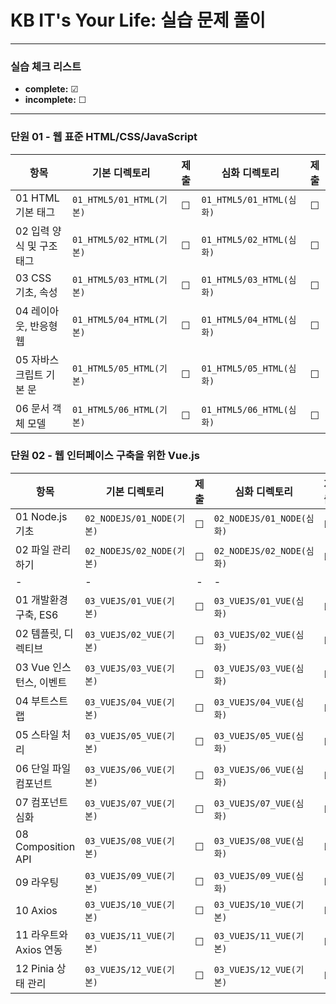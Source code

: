# KB IT's Your Life: 실습 문제 풀이

---

### 실습 체크 리스트
- **complete:** ☑  
- **incomplete:** ☐  

---

### 단원 01 - 웹 표준 HTML/CSS/JavaScript

| 항목 | 기본 디렉토리 | 제출 | 심화 디렉토리 | 제출 |
|------|-------------|:-----:|--------------|:-----:|
| 01 HTML 기본 태그 | `01_HTML5/01_HTML(기본)` | ☐ | `01_HTML5/01_HTML(심화)` | ☐ |
| 02 입력 양식 및 구조 태그 | `01_HTML5/02_HTML(기본)` | ☐ | `01_HTML5/02_HTML(심화)` | ☐ |
| 03 CSS 기초, 속성 | `01_HTML5/03_HTML(기본)` | ☐ | `01_HTML5/03_HTML(심화)` | ☐ |
| 04 레이아웃, 반응형 웹 | `01_HTML5/04_HTML(기본)` | ☐ | `01_HTML5/04_HTML(심화)` | ☐ |
| 05 자바스크립트 기본 문 | `01_HTML5/05_HTML(기본)` | ☐ | `01_HTML5/05_HTML(심화)` | ☐ |
| 06 문서 객체 모델 | `01_HTML5/06_HTML(기본)` | ☐ | `01_HTML5/06_HTML(심화)` | ☐ |

### 단원 02 - 웹 인터페이스 구축을 위한 Vue.js

| 항목 | 기본 디렉토리 | 제출 | 심화 디렉토리 | 제출 |
|------|-------------|:-----:|--------------|:-----:|
| 01 Node.js 기초 | `02_NODEJS/01_NODE(기본)` | ☐ | `02_NODEJS/01_NODE(심화)` | ☐ |
| 02 파일 관리하기 | `02_NODEJS/02_NODE(기본)` | ☐ | `02_NODEJS/02_NODE(심화)` | ☐ |
|-|-|-|-|-|-|
| 01 개발환경 구축, ES6 | `03_VUEJS/01_VUE(기본)` | ☐ | `03_VUEJS/01_VUE(심화)` | ☐ |
| 02 템플릿, 디렉티브 | `03_VUEJS/02_VUE(기본)` | ☐ | `03_VUEJS/02_VUE(심화)` | ☐ |
| 03 Vue 인스턴스, 이벤트 | `03_VUEJS/03_VUE(기본)` | ☐ | `03_VUEJS/03_VUE(심화)` | ☐ |
| 04 부트스트랩 | `03_VUEJS/04_VUE(기본)` | ☐ | `03_VUEJS/04_VUE(심화)` | ☐ |
| 05 스타일 처리 | `03_VUEJS/05_VUE(기본)` | ☐ | `03_VUEJS/05_VUE(심화)` | ☐ |
| 06 단일 파일 컴포넌트 | `03_VUEJS/06_VUE(기본)` | ☐ | `03_VUEJS/06_VUE(심화)` | ☐ |
| 07 컴포넌트 심화 | `03_VUEJS/07_VUE(기본)` | ☐ | `03_VUEJS/07_VUE(심화)` | ☐ |
| 08 Composition API | `03_VUEJS/08_VUE(기본)` | ☐ | `03_VUEJS/08_VUE(심화)` | ☐ |
| 09 라우팅 | `03_VUEJS/09_VUE(기본)` | ☐ | `03_VUEJS/09_VUE(심화)` | ☐ |
| 10 Axios | `03_VUEJS/10_VUE(기본)` | ☐ | `03_VUEJS/10_VUE(기본)` | ☐ |
| 11 라우트와 Axios 연동 | `03_VUEJS/11_VUE(기본)` | ☐ | `03_VUEJS/11_VUE(기본)` | ☐ |
| 12 Pinia 상태 관리 | `03_VUEJS/12_VUE(기본)` | ☐ | `03_VUEJS/12_VUE(기본)` | ☐ |
